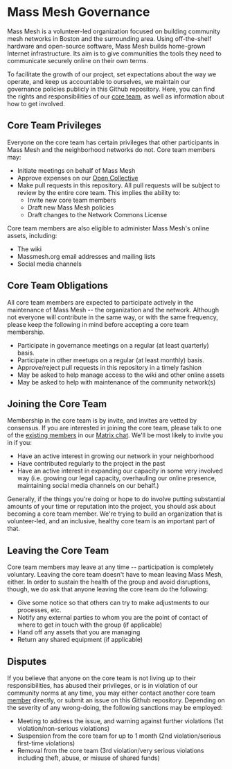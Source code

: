 # Mass Mesh Governance

Mass Mesh is a volunteer-led organization focused on building community mesh networks in Boston and the surrounding area. Using off-the-shelf hardware and open-source software, Mass Mesh builds home-grown Internet infrastructure. Its aim is to give communities the tools they need to communicate securely online on their own terms.

To facilitate the growth of our project, set expectations about the way we operate, and keep us accountable to ourselves, we maintain our governance policies publicly in this Github repository. Here, you can find the rights and responsibilities of our [core team](members.md), as well as information about how to get involved.

## Core Team Privileges
Everyone on the core team has certain privileges that other participants in Mass Mesh and the neighborhood networks do not. Core team members may:
- Initiate meetings on behalf of Mass Mesh
- Approve expenses on our [Open Collective](https://opencollective.com/mass-mesh)
- Make pull requests in this repository. All pull requests will be subject to review by the entire core team. This implies the ability to:
  - Invite new core team members
  - Draft new Mass Mesh policies
  - Draft changes to the Network Commons License

Core team members are also eligible to administer Mass Mesh's online assets, including:
- The wiki
- Massmesh.org email addresses and mailing lists
- Social media channels

## Core Team Obligations
All core team members are expected to participate actively in the maintenance of Mass Mesh -- the organization and the network. Although not everyone will contribute in the same way, or with the same frequency, please keep the following in mind before accepting a core team membership.
- Participate in governance meetings on a regular (at least quarterly) basis.
- Participate in other meetups on a regular (at least monthly) basis.
- Approve/reject pull requests in this repository in a timely fashion
- May be asked to help manage access to the wiki and other online assets
- May be asked to help with maintenance of the community network(s)

## Joining the Core Team
Membership in the core team is by invite, and invites are vetted by consensus. If you are interested in joining the core team, please talk to one of the [existing members](members.md) in our [Matrix chat](https://riot.im/app/#/group/+massmesh:matrix.org). We'll be most likely to invite you in if you:

- Have an active interest in growing our network in your neighborhood
- Have contributed regularly to the project in the past
- Have an active interest in expanding our capacity in some very involved way (i.e. growing our legal capacity, overhauling our online presence, maintaining social media channels on our behalf.)

Generally, if the things you're doing or hope to do involve putting substantial amounts of your time or reputation into the project, you should ask about becoming a core team member. We're trying to build an organization that is volunteer-led, and an inclusive, healthy core team is an important part of that.

## Leaving the Core Team
Core team members may leave at any time -- participation is completely voluntary. Leaving the core team doesn't have to mean leaving Mass Mesh, either. In order to sustain the health of the group and avoid disruptions, though, we do ask that anyone leaving the core team do the following:
- Give some notice so that others can try to make adjustments to our processes, etc.
- Notify any external parties to whom you are the point of contact of where to get in touch with the group (if applicable)
- Hand off any assets that you are managing
- Return any shared equipment (if applicable)

## Disputes
If you believe that anyone on the core team is not living up to their responsibilities, has abused their privileges, or is in violation of our community norms at any time, you may either contact another core team [member](members.md) directly, or submit an issue on this Github repository. Depending on the severity of any wrong-doing, the following sanctions may be employed:
- Meeting to address the issue, and warning against further violations (1st violation/non-serious violations)
- Suspension from the core team for up to 1 month (2nd violation/serious first-time violations)
- Removal from the core team (3rd violation/very serious violations including theft, abuse, or misuse of shared funds)
